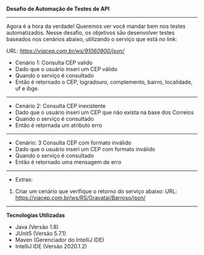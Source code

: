 **Desafio de Automação de Testes de API**
***

Agora é a hora da verdade! Queremos ver você mandar bem nos testes automatizados. Nesse desafio, os objetivos são desenvolver testes baseados nos cenários abaixo, utilizando o serviço que está no link:

*URL: https://viacep.com.br/ws/91060900/json/*

* Cenário 1: Consulta CEP valido
* Dado que o usuário inseri um CEP válido
* Quando o serviço é consultado
* Então é retornado o CEP, logradouro, complemento, bairro, localidade, uf e ibge.
* ***
* Cenário 2: Consulta CEP inexistente
* Dado que o usuário inseri um CEP que não exista na base dos Correios
* Quando o serviço é consultado
* Então é retornada um atributo erro
***
* Cenário: 3 Consulta CEP com formato inválido
* Dado que o usuário inseri um CEP com formato inválido
* Quando o serviço é consultado
* Então é retornado uma mensagem de erro
***
* Extras:
1) Criar um cenário que verifique o retorno do serviço abaixo: URL: https://viacep.com.br/ws/RS/Gravatai/Barroso/json/
***
**Tecnologias Utilizadas**
* Java (Versão 1.8)
* JUnit5 (Versão 5.7.1)
* Maven (Gerenciador do IntelliJ IDE)
* IntelliJ IDE (Versão 2020.1.2)
